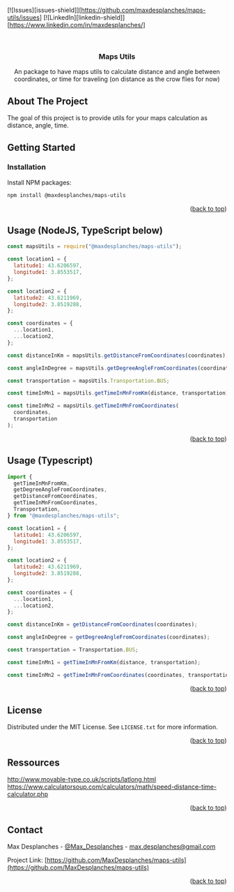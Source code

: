 <!-- Improved compatibility of back to top link: See: https://github.com/othneildrew/Best-README-Template/pull/73 -->

<a name="readme-top"></a>

<!--
*** Thanks for checking out the Best-README-Template. If you have a suggestion
*** that would make this better, please fork the repo and create a pull request
*** or simply open an issue with the tag "enhancement".
*** Don't forget to give the project a star!
*** Thanks again! Now go create something AMAZING! :D
-->

<!-- PROJECT SHIELDS -->
<!--
*** I'm using markdown "reference style" links for readability.
*** Reference links are enclosed in brackets [ ] instead of parentheses ( ).
*** See the bottom of this document for the declaration of the reference variables
*** for contributors-url, forks-url, etc. This is an optional, concise syntax you may use.
*** https://www.markdownguide.org/basic-syntax/#reference-style-links
-->

[![Issues][issues-shield]][https://github.com/maxdesplanches/maps-utils/issues]
[![LinkedIn][linkedin-shield]][https://www.linkedin.com/in/maxdesplanches/]

<!-- PROJECT LOGO -->
<br />
<div align="center">
  </a>

  <h3 align="center">Maps Utils</h3>

  <p align="center">
    An package to have maps utils to calculate distance and angle between coordinates, or time for traveling (on distance as the crow flies for now)
    <br />

</div>

<!-- ABOUT THE PROJECT -->

## About The Project

The goal of this project is to provide utils for your maps calculation as distance, angle, time.

<!-- GETTING STARTED -->

## Getting Started

### Installation

Install NPM packages:

```sh
npm install @maxdesplanches/maps-utils
```

<p align="right">(<a href="#readme-top">back to top</a>)</p>

<!-- USAGE EXAMPLES -->

## Usage (NodeJS, TypeScript below)

```javascript
const mapsUtils = require("@maxdesplanches/maps-utils");

const location1 = {
  latitude1: 43.6206597,
  longitude1: 3.8553517,
};

const location2 = {
  latitude2: 43.6211969,
  longitude2: 3.8519288,
};

const coordinates = {
  ...location1,
  ...location2,
};

const distanceInKm = mapsUtils.getDistanceFromCoordinates(coordinates);

const angleInDegree = mapsUtils.getDegreeAngleFromCoordinates(coordinates);

const transportation = mapsUtils.Transportation.BUS;

const timeInMn1 = mapsUtils.getTimeInMnFromKm(distance, transportation);

const timeInMn2 = mapsUtils.getTimeInMnFromCoordinates(
  coordinates,
  transportation
);
```

<p align="right">(<a href="#readme-top">back to top</a>)</p>

## Usage (Typescript)

```javascript
import {
  getTimeInMnFromKm,
  getDegreeAngleFromCoordinates,
  getDistanceFromCoordinates,
  getTimeInMnFromCoordinates,
  Transportation,
} from "@maxdesplanches/maps-utils";

const location1 = {
  latitude1: 43.6206597,
  longitude1: 3.8553517,
};

const location2 = {
  latitude2: 43.6211969,
  longitude2: 3.8519288,
};

const coordinates = {
  ...location1,
  ...location2,
};

const distanceInKm = getDistanceFromCoordinates(coordinates);

const angleInDegree = getDegreeAngleFromCoordinates(coordinates);

const transportation = Transportation.BUS;

const timeInMn1 = getTimeInMnFromKm(distance, transportation);

const timeInMn2 = getTimeInMnFromCoordinates(coordinates, transportation);
```

<p align="right">(<a href="#readme-top">back to top</a>)</p>

<!-- LICENSE -->

## License

Distributed under the MIT License. See `LICENSE.txt` for more information.

<p align="right">(<a href="#readme-top">back to top</a>)</p>

<!-- RESSOURCES -->

## Ressources

http://www.movable-type.co.uk/scripts/latlong.html
https://www.calculatorsoup.com/calculators/math/speed-distance-time-calculator.php

<p align="right">(<a href="#readme-top">back to top</a>)</p>

<!-- CONTACT -->

## Contact

Max Desplanches - [@Max_Desplanches](https://twitter.com/Max_Desplanches) - max.desplanches@gmail.com

Project Link: [https://github.com/MaxDesplanches/maps-utils](https://github.com/MaxDesplanches/maps-utils)

<p align="right">(<a href="#readme-top">back to top</a>)</p>
